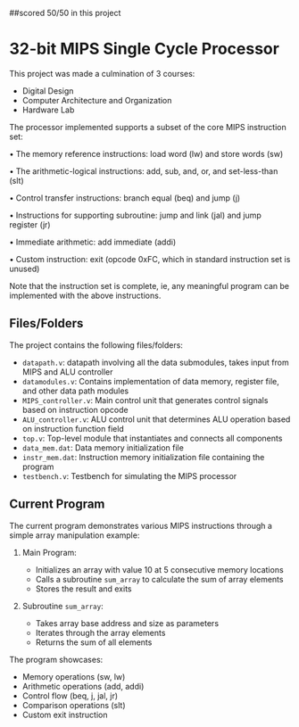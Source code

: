 ##scored 50/50 in this project

# 32-bit MIPS Single Cycle Processor

This project was made a culmination of 3 courses:
- Digital Design
- Computer Architecture and Organization
- Hardware Lab


The processor implemented supports a subset of the core MIPS instruction set:

• The memory reference instructions: load word (lw) and store words (sw) 

• The arithmetic-logical instructions: add, sub, and, or, and set-less-than (slt) 

• Control transfer instructions: branch equal (beq) and jump (j)  

• Instructions for supporting subroutine: jump and link (jal) and jump register (jr)

• Immediate arithmetic: add immediate (addi)

• Custom instruction: exit (opcode 0xFC, which in standard instruction set is unused)

Note that the instruction set is complete, ie, any meaningful program can be implemented with the above instructions.

## Files/Folders

The project contains the following files/folders:

- `datapath.v`: datapath involving all the data submodules, takes input from MIPS and ALU controller
- `datamodules.v`: Contains implementation of data memory, register file, and other data path modules
- `MIPS_controller.v`: Main control unit that generates control signals based on instruction opcode
- `ALU_controller.v`: ALU control unit that determines ALU operation based on instruction function field
- `top.v`: Top-level module that instantiates and connects all components
- `data_mem.dat`: Data memory initialization file
- `instr_mem.dat`: Instruction memory initialization file containing the program
- `testbench.v`: Testbench for simulating the MIPS processor

## Current Program

The current program demonstrates various MIPS instructions through a simple array manipulation example:

1. Main Program:
   - Initializes an array with value 10 at 5 consecutive memory locations
   - Calls a subroutine `sum_array` to calculate the sum of array elements
   - Stores the result and exits

2. Subroutine `sum_array`:
   - Takes array base address and size as parameters
   - Iterates through the array elements
   - Returns the sum of all elements

The program showcases:
- Memory operations (sw, lw)
- Arithmetic operations (add, addi)
- Control flow (beq, j, jal, jr)
- Comparison operations (slt)
- Custom exit instruction


